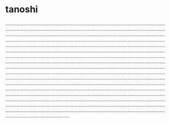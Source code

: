 # tanoshi

..............................................................................................................................................................................................................................................................................................................................................................................................................................................................................................................................................................................................................................................................................................................................................................................................................................................................................................................................................................................................................................................................................................................................................................................................................................................................................................................................................................................................................................................................................................................................................................................................................................................................................................................................................................................................................................................................................................................................................................................................................................................................................................................................................................................................................................................
